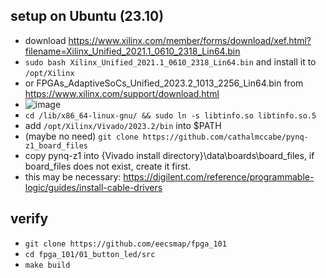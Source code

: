 ## setup on Ubuntu (23.10)
* download https://www.xilinx.com/member/forms/download/xef.html?filename=Xilinx_Unified_2021.1_0610_2318_Lin64.bin
* `sudo bash Xilinx_Unified_2021.1_0610_2318_Lin64.bin` and install it to `/opt/Xilinx`
* or FPGAs_AdaptiveSoCs_Unified_2023.2_1013_2256_Lin64.bin from https://www.xilinx.com/support/download.html
* ![image](https://github.com/eecsmap/logs/assets/71915887/d7d2e6e7-ab4b-4a32-9c49-7cabf5c1ecc6)
* `cd /lib/x86_64-linux-gnu/ && sudo ln -s libtinfo.so libtinfo.so.5`
* add `/opt/Xilinx/Vivado/2023.2/bin` into $PATH
* (maybe no need) `git clone https://github.com/cathalmccabe/pynq-z1_board_files`
* copy pynq-z1 into {Vivado install directory}\data\boards\board_files, if board_files does not exist, create it first.
* this may be necessary: https://digilent.com/reference/programmable-logic/guides/install-cable-drivers

## verify
* `git clone https://github.com/eecsmap/fpga_101`
* `cd fpga_101/01_button_led/src`
* `make build`
